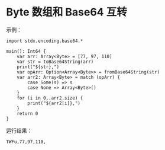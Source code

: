 # Byte 数组和 Base64 互转

示例：

<!-- verify -->
```cangjie
import stdx.encoding.base64.*

main(): Int64 {
    var arr: Array<Byte> = [77, 97, 110]
    var str = toBase64String(arr)
    print("${str},")
    var opArr: Option<Array<Byte>> = fromBase64String(str)
    var arr2: Array<Byte> = match (opArr) {
        case Some(s) => s
        case None => Array<Byte>()
    }
    for (i in 0..arr2.size) {
        print("${arr2[i]},")
    }
    return 0
}
```

运行结果：

```text
TWFu,77,97,110,
```
